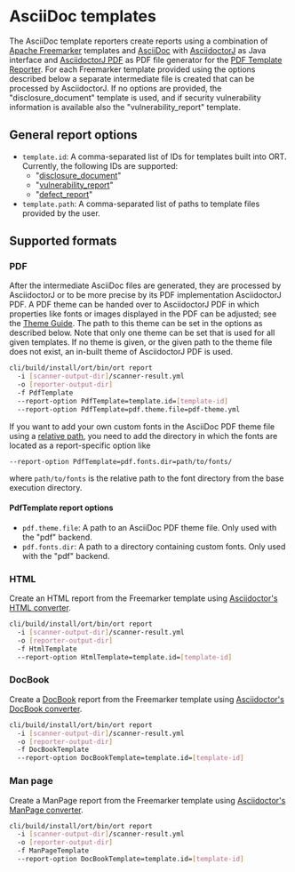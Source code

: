 # AsciiDoc templates

The AsciiDoc template reporters create reports using a combination of [Apache Freemarker][1] templates and [AsciiDoc][2]
with [AsciidoctorJ][3] as Java interface and [AsciidoctorJ PDF][4] as PDF file generator for the
[PDF Template Reporter](#PDF). For each Freemarker template provided using the options described below a separate
intermediate file is created that can be processed by AsciidoctorJ. If no options are provided, the
"disclosure_document" template is used, and if security vulnerability information is available also the
"vulnerability_report" template.

## General report options

* `template.id`: A comma-separated list of IDs for templates built into ORT. Currently, the following IDs are supported:
  * "[disclosure_document](../../plugins/reporters/asciidoc/src/main/resources/templates/asciidoc/disclosure_document.ftl)"
  * "[vulnerability_report](../../plugins/reporters/asciidoc/src/main/resources/templates/asciidoc/vulnerability_report.ftl)"
  * "[defect_report](../../plugins/reporters/asciidoc/src/main/resources/templates/asciidoc/defect_report.ftl)"
* `template.path`: A comma-separated list of paths to template files provided by the user.

## Supported formats

### PDF

After the intermediate AsciiDoc files are generated, they are processed by AsciidoctorJ or to be more precise by its PDF
implementation AsciidoctorJ PDF. A PDF theme can be handed over to AsciidoctorJ PDF in which properties like fonts or
images displayed in the PDF can be adjusted; see the [Theme Guide][5].
The path to this theme can be set in the options as described below.
Note that only one theme can be set that is used for all given templates. If no theme is given, or the given path to
the theme file does not exist, an in-built theme of AsciidoctorJ PDF is used.

```bash
cli/build/install/ort/bin/ort report
  -i [scanner-output-dir]/scanner-result.yml
  -o [reporter-output-dir]
  -f PdfTemplate
  --report-option PdfTemplate=template.id=[template-id]
  --report-option PdfTemplate=pdf.theme.file=pdf-theme.yml
```

If you want to add your own custom fonts in the AsciiDoc PDF theme file using a [relative path][6],
you need to add the directory in which the fonts are located as a report-specific option like

    --report-option PdfTemplate=pdf.fonts.dir=path/to/fonts/

where `path/to/fonts` is the relative path to the font directory from the base execution directory.

#### PdfTemplate report options

* `pdf.theme.file`: A path to an AsciiDoc PDF theme file. Only used with the "pdf" backend.
* `pdf.fonts.dir`: A path to a directory containing custom fonts. Only used with the "pdf" backend.

### HTML

Create an HTML report from the Freemarker template using [Asciidoctor's HTML converter][7].

```bash
cli/build/install/ort/bin/ort report
  -i [scanner-output-dir]/scanner-result.yml
  -o [reporter-output-dir]
  -f HtmlTemplate
  --report-option HtmlTemplate=template.id=[template-id]
```

### DocBook

Create a [DocBook][8] report from the Freemarker template using [Asciidoctor's DocBook converter][9].

```bash
cli/build/install/ort/bin/ort report
  -i [scanner-output-dir]/scanner-result.yml
  -o [reporter-output-dir]
  -f DocBookTemplate
  --report-option DocBookTemplate=template.id=[template-id]
```

### Man page

Create a ManPage report from the Freemarker template using [Asciidoctor's ManPage converter][10].

```bash
cli/build/install/ort/bin/ort report
  -i [scanner-output-dir]/scanner-result.yml
  -o [reporter-output-dir]
  -f ManPageTemplate
  --report-option DocBookTemplate=template.id=[template-id]
```

[1]: https://freemarker.apache.org
[2]: https://asciidoc.org/
[3]: https://github.com/asciidoctor/asciidoctorj
[4]: https://github.com/asciidoctor/asciidoctorj-pdf
[5]: https://docs.asciidoctor.org/pdf-converter/latest/theme/
[6]: https://docs.asciidoctor.org/pdf-converter/latest/theme/font-support/
[7]: https://docs.asciidoctor.org/asciidoctor/latest/html-backend
[8]: https://docbook.org
[9]: https://docs.asciidoctor.org/asciidoctor/latest/docbook-backend
[10]: https://docs.asciidoctor.org/asciidoctor/latest/manpage-backend
